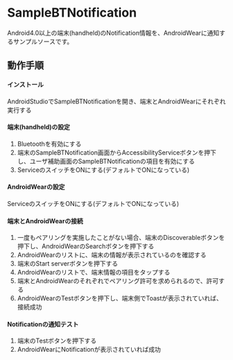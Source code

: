 SampleBTNotification
====================
Android4.0以上の端末(handheld)のNotification情報を、AndroidWearに通知するサンプルソースです。

動作手順
--------
#### インストール
AndroidStudioでSampleBTNotificationを開き、端末とAndroidWearにそれぞれ実行する

#### 端末(handheld)の設定
1. Bluetoothを有効にする
2. 端末のSampleBTNotification画面からAccessibilityServiceボタンを押下し、ユーザ補助画面のSampleBTNotificationの項目を有効にする
3. ServiceのスイッチをONにする(デフォルトでONになっている)

#### AndroidWearの設定
ServiceのスイッチをONにする(デフォルトでONになっている)

#### 端末とAndroidWearの接続
1. 一度もペアリングを実施したことがない場合、端末のDiscoverableボタンを押下し、AndroidWearのSearchボタンを押下する
2. AndroidWearのリストに、端末の情報が表示されているのを確認する
3. 端末のStart serverボタンを押下する
4. AndroidWearのリストで、端末情報の項目をタップする
5. 端末とAndroidWearのそれぞれでペアリング許可を求められるので、許可する
6. AndroidWearのTestボタンを押下し、端末側でToastが表示されていれば、接続成功

#### Notificationの通知テスト
1. 端末のTestボタンを押下する
2. AndroidWearにNotificationが表示されていれば成功
